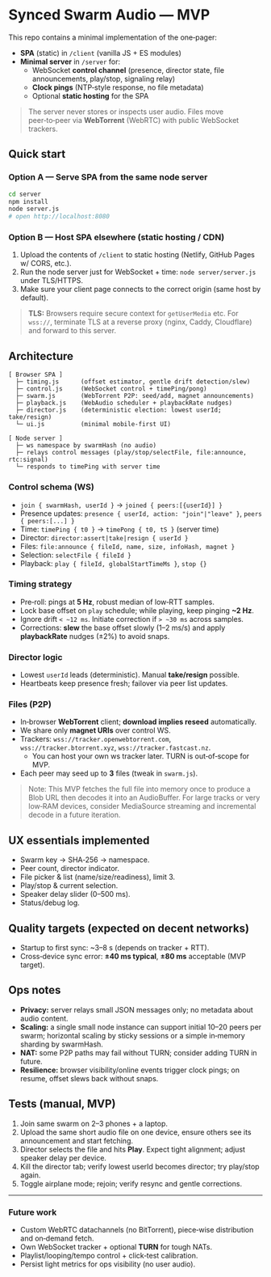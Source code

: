 # Synced Swarm Audio — MVP

This repo contains a minimal implementation of the one‑pager:

- **SPA** (static) in `/client` (vanilla JS + ES modules)
- **Minimal server** in `/server` for:
  - WebSocket **control channel** (presence, director state, file announcements, play/stop, signaling relay)
  - **Clock pings** (NTP‑style response, no file metadata)
  - Optional **static hosting** for the SPA

> The server never stores or inspects user audio. Files move peer‑to‑peer via **WebTorrent** (WebRTC) with public WebSocket trackers.

## Quick start

### Option A — Serve SPA from the same node server

```bash
cd server
npm install
node server.js
# open http://localhost:8080
```

### Option B — Host SPA elsewhere (static hosting / CDN)

1. Upload the contents of `/client` to static hosting (Netlify, GitHub Pages w/ CORS, etc.).
2. Run the node server just for WebSocket + time: `node server/server.js` under TLS/HTTPS.
3. Make sure your client page connects to the correct origin (same host by default).

> **TLS:** Browsers require secure context for `getUserMedia` etc. For `wss://`, terminate TLS at a reverse proxy (nginx, Caddy, Cloudflare) and forward to this server.

## Architecture

```
[ Browser SPA ]
  ├─ timing.js      (offset estimator, gentle drift detection/slew)
  ├─ control.js     (WebSocket control + timePing/pong)
  ├─ swarm.js       (WebTorrent P2P: seed/add, magnet announcements)
  ├─ playback.js    (WebAudio scheduler + playbackRate nudges)
  ├─ director.js    (deterministic election: lowest userId; take/resign)
  └─ ui.js          (minimal mobile-first UI)

[ Node server ]
  ├─ ws namespace by swarmHash (no audio)
  ├─ relays control messages (play/stop/selectFile, file:announce, rtc:signal)
  └─ responds to timePing with server time
```

### Control schema (WS)

- `join { swarmHash, userId }` → `joined { peers:[{userId}] }`
- Presence updates: `presence { userId, action: "join"|"leave" }`, `peers { peers:[...] }`
- Time: `timePing { t0 }` → `timePong { t0, tS }` (server time)
- Director: `director:assert|take|resign { userId }`
- Files: `file:announce { fileId, name, size, infoHash, magnet }`
- Selection: `selectFile { fileId }`
- Playback: `play { fileId, globalStartTimeMs }`, `stop {}`

### Timing strategy

- Pre‑roll: pings at **5 Hz**, robust median of low‑RTT samples.
- Lock base offset on `play` schedule; while playing, keep pinging **~2 Hz**.
- Ignore drift `< ~12 ms`. Initiate correction if `> ~30 ms` across samples.
- Corrections: **slew** the base offset slowly (1–2 ms/s) and apply **playbackRate** nudges (±2%) to avoid snaps.

### Director logic

- Lowest `userId` leads (deterministic). Manual **take/resign** possible.
- Heartbeats keep presence fresh; failover via peer list updates.

### Files (P2P)

- In‑browser **WebTorrent** client; **download implies reseed** automatically.
- We share only **magnet URIs** over control WS.
- Trackers: `wss://tracker.openwebtorrent.com`, `wss://tracker.btorrent.xyz`, `wss://tracker.fastcast.nz`.
  - You can host your own ws tracker later. TURN is out‑of‑scope for MVP.
- Each peer may seed up to **3** files (tweak in `swarm.js`).

> Note: This MVP fetches the full file into memory once to produce a Blob URL then decodes it into an AudioBuffer. For large tracks or very low‑RAM devices, consider MediaSource streaming and incremental decode in a future iteration.

## UX essentials implemented

- Swarm key → SHA‑256 → namespace.
- Peer count, director indicator.
- File picker & list (name/size/readiness), limit 3.
- Play/stop & current selection.
- Speaker delay slider (0–500 ms).
- Status/debug log.

## Quality targets (expected on decent networks)

- Startup to first sync: ~3–8 s (depends on tracker + RTT).
- Cross‑device sync error: **±40 ms typical**, **±80 ms** acceptable (MVP target).

## Ops notes

- **Privacy:** server relays small JSON messages only; no metadata about audio content.
- **Scaling:** a single small node instance can support initial 10–20 peers per swarm; horizontal scaling by sticky sessions or a simple in‑memory sharding by swarmHash.
- **NAT:** some P2P paths may fail without TURN; consider adding TURN in future.
- **Resilience:** browser visibility/online events trigger clock pings; on resume, offset slews back without snaps.

## Tests (manual, MVP)

1. Join same swarm on 2–3 phones + a laptop.
2. Upload the same short audio file on one device, ensure others see its announcement and start fetching.
3. Director selects the file and hits **Play**. Expect tight alignment; adjust speaker delay per device.
4. Kill the director tab; verify lowest userId becomes director; try play/stop again.
5. Toggle airplane mode; rejoin; verify resync and gentle corrections.

---

### Future work

- Custom WebRTC datachannels (no BitTorrent), piece‑wise distribution and on‑demand fetch.
- Own WebSocket tracker + optional **TURN** for tough NATs.
- Playlist/looping/tempo control + click‑test calibration.
- Persist light metrics for ops visibility (no user audio).
